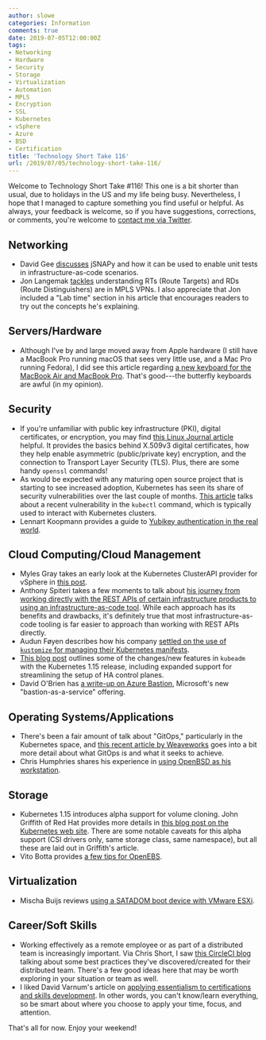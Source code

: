 ```yaml
---
author: slowe
categories: Information
comments: true
date: 2019-07-05T12:00:00Z
tags:
- Networking
- Hardware
- Security
- Storage
- Virtualization
- Automation
- MPLS
- Encryption
- SSL
- Kubernetes
- vSphere
- Azure
- BSD
- Certification
title: 'Technology Short Take 116'
url: /2019/07/05/technology-short-take-116/
---
```


Welcome to Technology Short Take #116! This one is a bit shorter than usual, due to holidays in the US and my life being busy. Nevertheless, I hope that I managed to capture something you find useful or helpful. As always, your feedback is welcome, so if you have suggestions, corrections, or comments, you're welcome to [contact me via Twitter][link-99].<!--more-->

## Networking

* David Gee [discusses][link-1] jSNAPy and how it can be used to enable unit tests in infrastructure-as-code scenarios.
* Jon Langemak [tackles][link-18] understanding RTs (Route Targets) and RDs (Route Distinguishers) are in MPLS VPNs. I also appreciate that Jon included a "Lab time" section in his article that encourages readers to try out the concepts he's explaining.

## Servers/Hardware

* Although I've by and large moved away from Apple hardware (I still have a MacBook Pro running macOS that sees very little use, and a Mac Pro running Fedora), I did see this article regarding [a new keyboard for the MacBook Air and MacBook Pro][link-17]. That's good---the butterfly keyboards are awful (in my opinion).

## Security

* If you're unfamiliar with public key infrastructure (PKI), digital certificates, or encryption, you may find [this Linux Journal article][link-3] helpful. It provides the basics behind X.509v3 digital certificates, how they help enable asymmetric (public/private key) encryption, and the connection to Transport Layer Security (TLS). Plus, there are some handy `openssl` commands! 
* As would be expected with any maturing open source project that is starting to see increased adoption, Kubernetes has seen its share of security vulnerabilities over the last couple of months. [This article][link-8] talks about a recent vulnerability in the `kubectl` command, which is typically used to interact with Kubernetes clusters.
* Lennart Koopmann provides a guide to [Yubikey authentication in the real world][link-10].

## Cloud Computing/Cloud Management

* Myles Gray takes an early look at the Kubernetes ClusterAPI provider for vSphere in [this post][link-6].
* Anthony Spiteri takes a few moments to talk about [his journey from working directly with the REST APIs of certain infrastructure products to using an infrastructure-as-code tool][link-9]. While each approach has its benefits and drawbacks, it's definitely true that most infrastructure-as-code tooling is far easier to approach than working with REST APIs directly.
* Audun Føyen describes how his company [settled on the use of `kustomize` for managing their Kubernetes manifests][link-11].
* [This blog post][link-13] outlines some of the changes/new features in `kubeadm` with the Kubernetes 1.15 release, including expanded support for streamlining the setup of HA control planes.
* David O'Brien has [a write-up on Azure Bastion][link-14], Microsoft's new "bastion-as-a-service" offering.

## Operating Systems/Applications

* There's been a fair amount of talk about "GitOps," particularly in the Kubernetes space, and [this recent article by Weaveworks][link-5] goes into a bit more detail about what GitOps is and what it seeks to achieve.
* Chris Humphries shares his experience in [using OpenBSD as his workstation][link-15].

## Storage

* Kubernetes 1.15 introduces alpha support for volume cloning. John Griffith of Red Hat provides more details in [this blog post on the Kubernetes web site][link-4]. There are some notable caveats for this alpha support (CSI drivers only, same storage class, same namespace), but all these are laid out in Griffith's article.
* Vito Botta provides [a few tips for OpenEBS][link-12].

## Virtualization

* Mischa Buijs reviews [using a SATADOM boot device with VMware ESXi][link-16].

## Career/Soft Skills

* Working effectively as a remote employee or as part of a distributed team is increasingly important. Via Chris Short, I saw [this CircleCI blog][link-2] talking about some best practices they've discovered/created for their distributed team. There's a few good ideas here that may be worth exploring in your situation or team as well.
* I liked David Varnum's article on [applying essentialism to certifications and skills development][link-7]. In other words, you can't know/learn everything, so be smart about where you choose to apply your time, focus, and attention.

That's all for now. Enjoy your weekend!

[link-1]: http://ipengineer.net/2019/04/iac-unit-tests-jsnapy-ansible/
[link-2]: https://circleci.com/blog/how-my-distributed-team-communicates-so-no-context-is-left-behind/
[link-3]: https://www.linuxjournal.com/content/understanding-public-key-infrastructure-and-x509-certificates
[link-4]: https://kubernetes.io/blog/2019/06/21/introducing-volume-cloning-alpha-for-kubernetes/
[link-5]: https://www.weave.works/blog/automate-kubernetes-with-gitops
[link-6]: https://blah.cloud/kubernetes/first-look-automated-k8s-lifecycle-with-clusterapi/
[link-7]: https://overlaid.net/2019/06/24/applying-essentialism-to-certifications-and-skills-development-in-the-tech-industry/
[link-8]: https://techerati.com/news-hub/new-kubernetes-flaw-discovered-command-line/
[link-9]: https://anthonyspiteri.net/infrastructure-as-code-vs-restful-apis-terraform-and-everything-in-between/
[link-10]: https://www.wtf.horse/2019/06/18/ubuntu-yubikey-authentication-in-the-real-world/
[link-11]: https://hackernoon.com/why-and-how-we-use-kustomize-for-kubernetes-deployment-843c942a4355
[link-12]: https://vitobotta.com/2019/07/03/openebs-tips/
[link-13]: https://kubernetes.io/blog/2019/06/24/automated-high-availability-in-kubeadm-v1.15-batteries-included-but-swappable/
[link-14]: https://david-obrien.net/2019/06/azure-bastion-rdp-ssh-access
[link-15]: https://sogubsys.com/openbsd-is-now-my-workstation-operating-system/
[link-16]: https://be-virtual.net/vmware-esxi-satadom-boot-device/
[link-17]: https://9to5mac.com/2019/07/04/kuo-new-keyboard-macbook-air-pro/
[link-18]: http://www.dasblinkenlichten.com/understanding-rts-and-rds/
[link-99]: https://twitter.com/scott_lowe
